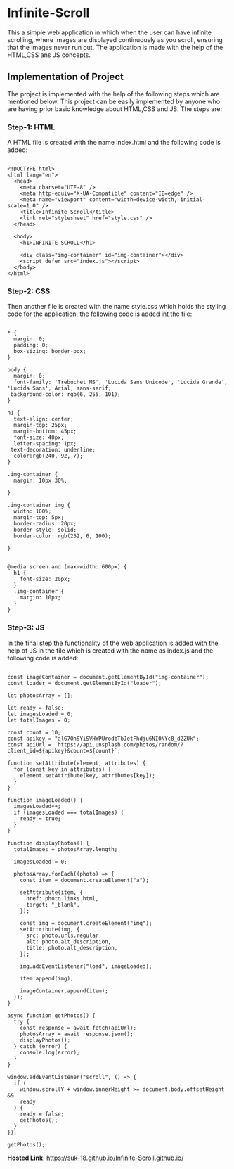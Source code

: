# Infinite-Scroll

This a simple web application in which when the user can have infinite scrolling, where images are displayed continuously as you scroll, ensuring that the images never run out.
The application is made with the help of the HTML,CSS ans JS concepts.

## Implementation of Project

The project is implemented with the help of the following steps which are mentioned below. This project can be easily implemented by anyone who are having prior basic knowledge about HTML,CSS and JS. The steps are:

### Step-1: HTML

A HTML file is created with the name index.html and the following code is added:

```

<!DOCTYPE html>
<html lang="en">
  <head>
    <meta charset="UTF-8" />
    <meta http-equiv="X-UA-Compatible" content="IE=edge" />
    <meta name="viewport" content="width=device-width, initial-scale=1.0" />
    <title>Infinite Scroll</title>
    <link rel="stylesheet" href="style.css" />
  </head>

  <body>
    <h1>INFINITE SCROLL</h1>

    <div class="img-container" id="img-container"></div>
    <script defer src="index.js"></script>
  </body>
</html>

```

### Step-2: CSS

Then another file is created with the name style.css which holds the styling code for the application, the following code is added int the file:

```

* {
  margin: 0;
  padding: 0;
  box-sizing: border-box;
}

body {
  margin: 0;
  font-family: 'Trebuchet MS', 'Lucida Sans Unicode', 'Lucida Grande', 'Lucida Sans', Arial, sans-serif;
 background-color: rgb(6, 255, 101);
}

h1 {
  text-align: center;
  margin-top: 25px;
  margin-bottom: 45px;
  font-size: 40px;
  letter-spacing: 1px;
 text-decoration: underline;
  color:rgb(240, 92, 7);
}

.img-container {
  margin: 10px 30%;
 
}

.img-container img {
  width: 100%;
  margin-top: 5px;
  border-radius: 20px;
  border-style: solid;
  border-color: rgb(252, 6, 100);
  
}


@media screen and (max-width: 600px) {
  h1 {
    font-size: 20px;
  }
  .img-container {
    margin: 10px;
  }
}

```

### Step-3: JS

In the final step the functionality of the web application is added with the help of JS in the file which is created with the name as index.js and the following code is added:

```

const imageContainer = document.getElementById("img-container");
const loader = document.getElementById("loader");

let photosArray = [];

let ready = false;
let imagesLoaded = 0;
let totalImages = 0;

const count = 10;
const apikey = "alG7OhSYiSVHWPUrodbTbJetFhdju6NI0NYc8_d2ZUk";
const apiUrl = `https://api.unsplash.com/photos/random/?client_id=${apikey}&count=${count}`;

function setAttribute(element, attributes) {
  for (const key in attributes) {
    element.setAttribute(key, attributes[key]);
  }
}

function imageLoaded() {
  imagesLoaded++;
  if (imagesLoaded === totalImages) {
    ready = true;
  }
}

function displayPhotos() {
  totalImages = photosArray.length;

  imagesLoaded = 0;

  photosArray.forEach((photo) => {
    const item = document.createElement("a");

    setAttribute(item, {
      href: photo.links.html,
      target: "_blank",
    });

    const img = document.createElement("img");
    setAttribute(img, {
      src: photo.urls.regular,
      alt: photo.alt_description,
      title: photo.alt_description,
    });

    img.addEventListener("load", imageLoaded);

    item.append(img);

    imageContainer.append(item);
  });
}

async function getPhotos() {
  try {
    const response = await fetch(apiUrl);
    photosArray = await response.json();
    displayPhotos();
  } catch (error) {
    console.log(error);
  }
}

window.addEventListener("scroll", () => {
  if (
    window.scrollY + window.innerHeight >= document.body.offsetHeight &&
    ready
  ) {
    ready = false;
    getPhotos();
  }
});

getPhotos();

```


**Hosted Link**: https://suk-18.github.io/Infinite-Scroll.github.io/
